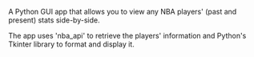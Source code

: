 A Python GUI app that allows you to view any NBA players' (past and present) stats side-by-side.

The app uses 'nba_api' to retrieve the players' information and Python's Tkinter library to format and display it.
